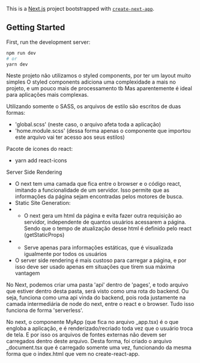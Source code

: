 This is a [Next.js](https://nextjs.org/) project bootstrapped with [`create-next-app`](https://github.com/vercel/next.js/tree/canary/packages/create-next-app).

## Getting Started

First, run the development server:

```bash
npm run dev
# or
yarn dev
```


Neste projeto não utilizamos o styled components, por ter um layout muito simples
O styled components adiciona uma complexidade a mais no projeto, e um pouco mais de processamento tb
Mas aparentemente é ideal para aplicações mais complexas.

Utilizando somente o SASS, os arquivos de estilo são escritos de duas formas:
- 'global.scss' (neste caso, o arquivo afeta toda a aplicação)
- 'home.module.scss' (dessa forma apenas o componente que importou este arquivo vai ter acesso aos seus estilos)

Pacote de ícones do react:
- yarn add react-icons

Server Side Rendering
- O next tem uma camada que fica entre o browser e o código react, imitando a funcionalidade de um servidor. Isso permite que as informações da página sejam encontradas pelos motores de busca.
- Static Site Generation:
- - O next gera um html da página e evita fazer outra requisição ao servidor, independente de quantos usuários acessarem a página. Sendo que o tempo de atualização desse html é definido pelo react (getStaticProps)
- - Serve apenas para informações estáticas, que é visualizada igualmente por todos os usuários
- O server side rendering é mais custoso para carregar a página, e por isso deve ser usado apenas em situações que tirem sua máxima vantagem

No Next, podemos criar uma pasta 'api' dentro de 'pages', e todo arquivo que estiver dentro desta pasta, será visto como uma rota do backend.
Ou seja, funciona como uma api vinda do backend, pois roda justamente na camada intermediária de node do next, entre o react e o browser.
Tudo isso funciona de forma 'serverless'.

No next, o componente MyApp (que fica no arquivo _app.tsx) é o que engloba a aplicação, e é renderizado/recriado toda vez que o usuário troca de tela. E por isso os arquivos de fontes externas não devem ser carregados dentro deste arquivo.
Desta forma, foi criado o arquivo _document.tsx que é carregado somente uma vez, funcionando da mesma forma que o index.html que vem no create-react-app.

